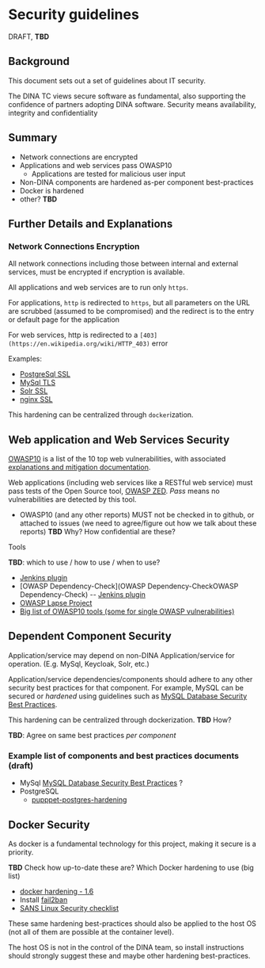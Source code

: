 # Security guidelines

DRAFT, **TBD**

## Background

This document sets out a set of guidelines about IT security.

The DINA TC views secure software as fundamental, also supporting the confidence of partners adopting DINA software. Security means availability, integrity and confidentiality

## Summary

* Network connections are encrypted
* Applications and web services pass OWASP10
   * Applications are tested for malicious user input
* Non-DINA components are hardened as-per component best-practices
* Docker is hardened
* other? **TBD**

## Further Details and Explanations

### Network Connections Encryption

All network connections including those between internal and external services, must be encrypted if encryption is available.

All applications and web services are to run only `https`.

For applications, `http` is redirected to `https`, but all parameters on the URL are scrubbed (assumed to be compromised) and the redirect is to the entry or default page for the application

For web services, http is redirected to a `[403](https://en.wikipedia.org/wiki/HTTP_403)` error

Examples:
* [PostgreSql SSL](https://www.postgresql.org/docs/current/static/libpq-ssl.html)
* [MySql TLS](http://dev.mysql.com/doc/refman/5.7/en/secure-connections.html)
* [Solr SSL](https://cwiki.apache.org/confluence/display/solr/Enabling+SSL)
* [nginx SSL](https://www.digitalocean.com/community/tutorials/how-to-secure-nginx-with-let-s-encrypt-on-ubuntu-16-04)

This hardening can be centralized through `docker`ization.

## Web application and Web Services Security

[OWASP10](https://www.owasp.org/index.php/Main_Page) is a list of the 10 top web vulnerabilities, with associated [explanations and mitigation documentation](https://www.owasp.org/index.php/Top_10_2013-Top_10).

Web applications (including web services like a RESTful web service) must pass tests of the Open Source tool, [OWASP ZED](https://www.owasp.org/index.php/OWASP_Zed_Attack_Proxy_Project).
*Pass* means no vulnerabilities are detected by this tool.

* OWASP10 (and any other reports) MUST not be checked in to github, or attached to issues (we need to agree/figure out how we talk about these reports) **TBD** Why? How confidential are these?

Tools

**TBD**: which to use / how to use / when to use?

* [Jenkins plugin](https://wiki.jenkins-ci.org/display/JENKINS/Zapper+Plugin)
* [OWASP Dependency-Check](OWASP Dependency-CheckOWASP Dependency-Check) -- [Jenkins plugin](https://wiki.jenkins-ci.org/display/JENKINS/OWASP+Dependency-Check+Plugin)
* [OWASP Lapse Project](https://www.owasp.org/index.php/OWASP_LAPSE_Project)
* [Big list of OWASP10 tools (some for single OWASP vulnerabilities)](https://www.owasp.org/index.php/Appendix_A:_Testing_Tools)

## Dependent Component Security

Application/service may depend on non-DINA Application/service for operation. (E.g. MySql, Keycloak, Solr, etc.)

Application/service dependencies/components should adhere to any other security best practices for that component. For example, MySQL can be secured or *hardened* using guidelines such as [MySQL Database Security Best Practices](http://www.greensql.com/content/mysql-security-best-practices-hardening-mysql-tips).

This hardening can be centralized through dockerization. **TBD** How?

**TBD**: Agree on same best practices *per component*

### Example list of components and best practices documents (draft)
* MySql [MySQL Database Security Best Practices](http://www.greensql.com/content/mysql-security-best-practices-hardening-mysql-tips) ?
* PostgreSQL
  * [pupppet-postgres-hardening](https://github.com/dev-sec/puppet-postgres-hardening)

## Docker Security

As docker is a fundamental technology for this project, making it secure is a priority.

**TBD** Check how up-to-date these are? Which Docker hardening to use (big list)

* [docker hardening - 1.6](https://benchmarks.cisecurity.org/tools2/docker/CIS_Docker_1.6_Benchmark_v1.0.0.pdf)
* Install [fail2ban](http://www.fail2ban.org/)
* [SANS Linux Security checklist](https://www.sans.org/media/score/checklists/linuxchecklist.pdf)

These same hardening best-practices should also be applied to the host OS (not all of them are possible at the container level).

The host OS is not in the control of the DINA team, so install instructions should strongly suggest these and maybe other hardening best-practices.
